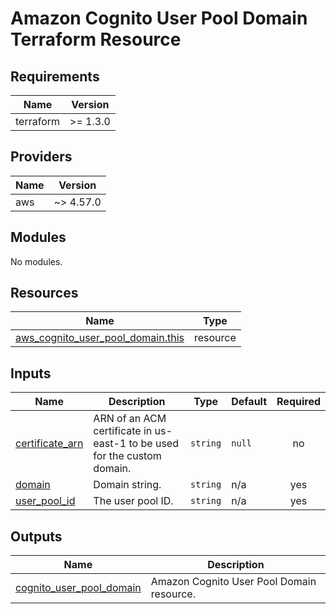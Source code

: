 # Amazon Cognito User Pool Domain Terraform Resource

## Requirements

| Name      | Version  |
|-----------|----------|
| terraform | >= 1.3.0 |

## Providers

| Name | Version   |
|------|-----------|
| aws  | ~> 4.57.0 |

## Modules

No modules.

## Resources

| Name | Type |
|------|------|
| [aws_cognito_user_pool_domain.this](https://registry.terraform.io/providers/hashicorp/aws/latest/docs/resources/cognito_user_pool_domain) | resource |

## Inputs

| Name | Description | Type | Default | Required |
|------|-------------|------|---------|:--------:|
| <a name="input_certificate_arn"></a> [certificate\_arn](#input\_certificate\_arn) | ARN of an ACM certificate in us-east-1 to be used for the custom domain. | `string` | `null` | no |
| <a name="input_domain"></a> [domain](#input\_domain) | Domain string. | `string` | n/a | yes |
| <a name="input_user_pool_id"></a> [user\_pool\_id](#input\_user\_pool\_id) | The user pool ID. | `string` | n/a | yes |

## Outputs

| Name | Description |
|------|-------------|
| <a name="output_cognito_user_pool_domain"></a> [cognito\_user\_pool\_domain](#output\_cognito\_user\_pool\_domain) | Amazon Cognito User Pool Domain resource. |

